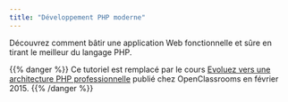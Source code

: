 ```yaml
---
title: "Développement PHP moderne"
---
```


Découvrez comment bâtir une application Web fonctionnelle et sûre en tirant le meilleur du langage PHP.

{{% danger %}}
Ce tutoriel est remplacé par le cours [Evoluez vers une architecture PHP professionnelle](http://openclassrooms.com/courses/evoluez-vers-une-architecture-php-professionnelle) publié chez OpenClassrooms en février 2015. 
{{% /danger %}}